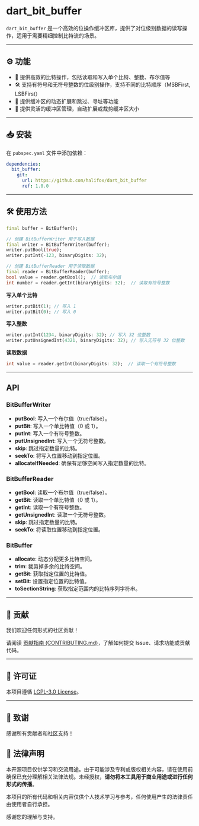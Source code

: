 # dart_bit_buffer

`dart_bit_buffer` 是一个高效的位操作缓冲区库，提供了对位级别数据的读写操作，适用于需要精细控制比特流的场景。

---

## ⚙️ 功能

- 🔢 提供高效的比特操作，包括读取和写入单个比特、整数、布尔值等
- 🛠️ 支持有符号和无符号整数的位级别操作，支持不同的比特顺序（MSBFirst, LSBFirst）
- 🔄 提供缓冲区的动态扩展和跳过、寻址等功能
- 🧠 提供灵活的缓冲区管理，自动扩展或裁剪缓冲区大小

---

## 📥 安装

在 `pubspec.yaml` 文件中添加依赖：

```yaml
dependencies:
  bit_buffer:
    git:
      url: https://github.com/halifox/dart_bit_buffer
      ref: 1.0.0
```

---

## 🛠️ 使用方法

```dart
final buffer = BitBuffer();

// 创建 BitBufferWriter 用于写入数据
final writer = BitBufferWriter(buffer);
writer.putBool(true);
writer.putInt(-123, binaryDigits: 32);

// 创建 BitBufferReader 用于读取数据
final reader = BitBufferReader(buffer);
bool value = reader.getBool();  // 读取布尔值
int number = reader.getInt(binaryDigits: 32);  // 读取有符号整数
```

**写入单个比特**

```dart
writer.putBit(1); // 写入 1
writer.putBit(0); // 写入 0
```

**写入整数**

```dart
writer.putInt(1234, binaryDigits: 32); // 写入 32 位整数
writer.putUnsignedInt(4321, binaryDigits: 32); // 写入无符号 32 位整数
```

**读取数据**

```dart
int value = reader.getInt(binaryDigits: 32);  // 读取一个有符号整数
```

---

## API

### BitBufferWriter

- **putBool**: 写入一个布尔值（true/false）。
- **putBit**: 写入一个单比特值（0 或 1）。
- **putInt**: 写入一个有符号整数。
- **putUnsignedInt**: 写入一个无符号整数。
- **skip**: 跳过指定数量的比特。
- **seekTo**: 将写入位置移动到指定位置。
- **allocateIfNeeded**: 确保有足够空间写入指定数量的比特。

### BitBufferReader

- **getBool**: 读取一个布尔值（true/false）。
- **getBit**: 读取一个单比特值（0 或 1）。
- **getInt**: 读取一个有符号整数。
- **getUnsignedInt**: 读取一个无符号整数。
- **skip**: 跳过指定数量的比特。
- **seekTo**: 将读取位置移动到指定位置。

### BitBuffer

- **allocate**: 动态分配更多比特空间。
- **trim**: 裁剪掉多余的比特空间。
- **getBit**: 获取指定位置的比特值。
- **setBit**: 设置指定位置的比特值。
- **toSectionString**: 获取指定范围内的比特序列字符串。

---

## 🤝 贡献

我们欢迎任何形式的社区贡献！

请阅读 [贡献指南 (CONTRIBUTING.md)](CONTRIBUTING.md)，了解如何提交 Issue、请求功能或贡献代码。

---

## 📜 许可证

本项目遵循 [LGPL-3.0 License](LICENSE)。

---

## 🙏 致谢

感谢所有贡献者和社区支持！

## 📢 法律声明

本开源项目仅供学习和交流用途。由于可能涉及专利或版权相关内容，请在使用前确保已充分理解相关法律法规。未经授权，**请勿将本工具用于商业用途或进行任何形式的传播**。

本项目的所有代码和相关内容仅供个人技术学习与参考，任何使用产生的法律责任由使用者自行承担。

感谢您的理解与支持。